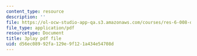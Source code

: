```yaml
---
content_type: resource
description: ''
file: https://ol-ocw-studio-app-qa.s3.amazonaws.com/courses/res-6-008-digital-signal-processing-spring-2011/d56ec08992fa129e9f121a434e54708d_I9u15zdgJvI.pdf
file_type: application/pdf
resourcetype: Document
title: 3play pdf file
uid: d56ec089-92fa-129e-9f12-1a434e54708d
---
```

